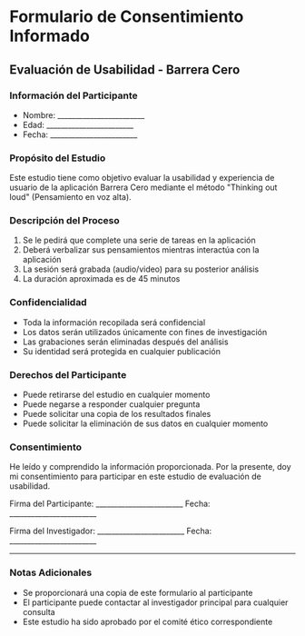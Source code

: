 # Formulario de Consentimiento Informado

## Evaluación de Usabilidad - Barrera Cero

### Información del Participante
- Nombre: ________________________
- Edad: ________________________
- Fecha: ________________________

### Propósito del Estudio
Este estudio tiene como objetivo evaluar la usabilidad y experiencia de usuario de la aplicación Barrera Cero mediante el método "Thinking out loud" (Pensamiento en voz alta).

### Descripción del Proceso
1. Se le pedirá que complete una serie de tareas en la aplicación
2. Deberá verbalizar sus pensamientos mientras interactúa con la aplicación
3. La sesión será grabada (audio/video) para su posterior análisis
4. La duración aproximada es de 45 minutos

### Confidencialidad
- Toda la información recopilada será confidencial
- Los datos serán utilizados únicamente con fines de investigación
- Las grabaciones serán eliminadas después del análisis
- Su identidad será protegida en cualquier publicación

### Derechos del Participante
- Puede retirarse del estudio en cualquier momento
- Puede negarse a responder cualquier pregunta
- Puede solicitar una copia de los resultados finales
- Puede solicitar la eliminación de sus datos en cualquier momento

### Consentimiento
He leído y comprendido la información proporcionada. Por la presente, doy mi consentimiento para participar en este estudio de evaluación de usabilidad.

Firma del Participante: ________________________
Fecha: ________________________

Firma del Investigador: ________________________
Fecha: ________________________

---

### Notas Adicionales
- Se proporcionará una copia de este formulario al participante
- El participante puede contactar al investigador principal para cualquier consulta
- Este estudio ha sido aprobado por el comité ético correspondiente 